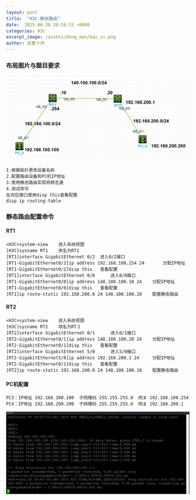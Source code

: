 ```yaml
---
layout: post
title:  "H3C-静态路由"
date:  2025-06-20 20:58:15 +0800
categories: H3C
excerpt_image: /assets/dong_man/bai_si.png
author: 双重十月
---
```

### 布局图片与题目要求
![题目布局](/assets/H3C/H3C-static.png)
```题目
1.根据拓扑更改设备名称
2.配置路由设备和PC机IP地址
3.使用静态路由实现网络互通
4.测试命令
在对应接口使用disp this查看配置
disp ip routing-table
```

### 静态路由配置命令
#### RT1
```RT1
<H3C>system-view	进入系统视图
[H3C]sysname RT1	改名为RT1
[RT1]interface GigabitEthernet 0/2	进入0/2接口
[RT1-GigabitEthernet0/2]ip address 192.168.100.254 24		分配IP地址
[RT1-GigabitEthernet0/2]disp this	查看配置
[RT1]interface GigabitEthernet 0/0		进入0/0接口
[RT1-GigabitEthernet0/0]ip address 140.100.100.10 24	分配IP地址
[RT1-GigabitEthernet0/0]disp this	查看配置
[RT1]ip route-static 192.168.200.0 24 140.100.100.20	配置静态路由
```

#### RT2
```RT2
<H3C>system-view	进入系统视图
[H3C]sysname RT2	改名为RT２
[RT2]interface GigabitEthernet 0/1		进入0/1接口
[RT2-GigabitEthernet0/1]ip address 140.100.100.20 24	分配IP地址
[RT2-GigabitEthernet0/1]disp this	查看配置
[RT2]interface GigabitEthernet 5/0		进入5/0接口
[RT2-GigabitEthernet5/0]ip address 192.168.200.1 24		分配IP地址
[RT2-GigabitEthernet0/1]disp this	查看配置
[RT2]ip route-static 192.168.100.0 24 140.100.100.10	配置静态路由
```

#### PC机配置
```PC机IP与网关
PC3：IP地址 192.168.100.100  子网掩码 255.255.255.0  网关 192.168.100.254
PC4：IP地址 192.168.200.200  子网掩码 255.255.255.0  网关 192.168.200.1
```
![ping通验证](/assets/H3C/H3C-static-pc3-pc4.png)